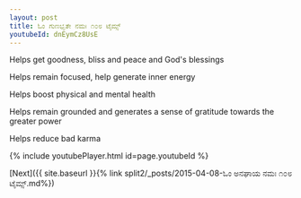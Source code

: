 ```yaml
---
layout: post
title: ಓಂ ಗುಣಭೃತೇ ನಮಃ ೧೦೮ ಟೈಮ್ಸ್
youtubeId: dnEymCz8UsE
---
```

 
 
Helps get goodness, bliss and peace and God's blessings
 
Helps remain focused, help generate inner energy 
 
Helps boost physical and mental health 
 
Helps remain grounded and generates a sense of gratitude towards the greater power 
 
Helps reduce bad karma
 
 
 
 


{% include youtubePlayer.html id=page.youtubeId %}
 
[Next]({{ site.baseurl }}{% link  split2/_posts/2015-04-08-ಓಂ ಅನಘಾಯ ನಮಃ ೧೦೮ ಟೈಮ್ಸ್.md%})
 
